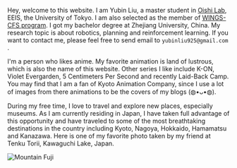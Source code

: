 Hey, welcome to this website. I am Yubin Liu, a master student in [Oishi Lab](https://www.cvl.iis.u-tokyo.ac.jp/), EEIS, the University of Tokyo. I am also selected as the member of [WINGS-CFS program](https://cfs.t.u-tokyo.ac.jp/). I got my bachelor degree at Zhejiang University, China. My research topic is about robotics, planning and reinforcement learning. If you want to contact me, please feel free to send email to `yubinliu925@gmail.com` . 

I'm a person who likes anime. My favorite animation is land of lustrous, which is also the name of this website. Other series I like include K-ON, Violet Evergarden, 5 Centimeters Per Second and recently Laid-Back Camp. You may find that I am a fan of Kyoto Animation Company, since I use a lot of images from there animations to be the covers of my blogs (◍•ᴗ•◍).

During my free time, I love to travel and explore new places, especially museums. As I am currently residing in Japan, I have taken full advantage of this opportunity and have traveled to some of the most breathtaking destinations in the country including Kyoto, Nagoya, Hokkaido, Hamamatsu and Kanazawa. Here is one of my favorite photo taken by my friend at Tenku Torii, Kawaguchi Lake, Japan.

![Mountain Fuji](/img/Interests/fujisan.jpg)